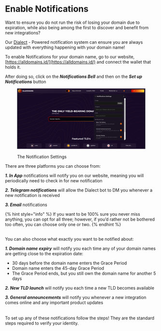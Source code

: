 # Enable Notifications

Want to ensure you do not run the risk of losing your domain due to expiration, while also being among the first to discover and benefit from new integrations?

Our [Dialect](https://www.dialect.to/) - Powered notification system can ensure you are always updated with everything happening with your domain name!

To enable Notifications for your domain name, go to our website, [https://alldomains.id/](https://alldomains.id/)  and connect the wallet that holds it.

After doing so, click on the _**Notifications Bell**_ and then on the _**Set up Notifications**_ button

<figure><img src="../.gitbook/assets/2Screenshot 2024-04-30 151734.png" alt=""><figcaption><p>The Notification Settings</p></figcaption></figure>



There are three platforms you can choose from:

_**1. In App**_ notifications will notify you on our website, meaning you will periodically need to check in for new notification

_**2. Telegram notifications**_ will allow the Dialect bot to DM you whenever a new notification is received

_**3. Email**_ notifications&#x20;

{% hint style="info" %}
If you want to be 100% sure you never miss anything, you can opt for all three; however, if you’d rather not be bothered too often, you can choose only one or two.
{% endhint %}

\
You can also choose what exactly you want to be notified about:

_**1. Domain name expiry**_ will notify you each time any of your domain names are getting close to the expiration date:

* 30 days before the domain name enters the Grace Period
* Domain name enters the 45-day Grace Period
* The Grace Period ends, but you still own the domain name for another 5 days

_**2. New TLD launch**_ will notify you each time a new TLD becomes available

_**3. General announcements**_ will notify you whenever a new integration comes online and any important product updates\
\
\
To set up any of these notifications follow the steps! They are the standard steps required to verify your identity.
